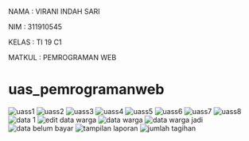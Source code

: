 NAMA : VIRANI INDAH SARI

NIM : 311910545

KELAS : TI 19 C1

MATKUL : PEMROGRAMAN WEB

# uas_pemrogramanweb
![uass1](https://user-images.githubusercontent.com/57024231/126870253-5248f32d-fb0a-4a2c-9c1c-ccd34dae5ddc.png)
![uass2](https://user-images.githubusercontent.com/57024231/126870263-0c749095-35f0-4de5-a4d5-c8acbbdbfe40.png)
![uass3](https://user-images.githubusercontent.com/57024231/126870278-0eba20d6-880a-4ba4-86fa-5173c1e8aec0.png)
![uass4](https://user-images.githubusercontent.com/57024231/126870288-2767aed9-3e40-4a51-811d-f9f17c5df928.png)
![uass5](https://user-images.githubusercontent.com/57024231/126870300-a1b7caf8-4fb6-4cb6-88cf-5535ef5a7220.png)
![uass6](https://user-images.githubusercontent.com/57024231/126870311-c343e5c6-18a1-4522-a3b7-4db915cd2b06.png)
![uass7](https://user-images.githubusercontent.com/57024231/126870321-d2e1b6eb-0e24-4274-a9a3-c926893a0883.png)
![uass8](https://user-images.githubusercontent.com/57024231/126870322-2f0f50d6-49f1-4340-a21a-936df995ccc0.png)
![data 1](https://user-images.githubusercontent.com/57024231/126870331-9e56b235-6248-4ced-844b-2250bacacdc6.png)
![edit data warga](https://user-images.githubusercontent.com/57024231/126870337-53d29083-ae38-4dc5-bb91-eb0417ba6386.png)
![data warga](https://user-images.githubusercontent.com/57024231/126870347-026d0e5b-f975-46d6-ac52-1a6594383476.png)
![data warga jadi](https://user-images.githubusercontent.com/57024231/126870358-51adce06-0fcd-46e3-b83d-4cf1fcadde8d.png)
![data belum bayar](https://user-images.githubusercontent.com/57024231/126870369-110a2062-571f-4b17-8fca-59e7723ab8a9.png)
![tampilan laporan](https://user-images.githubusercontent.com/57024231/126870379-580133f4-911d-497e-a3a2-a85bb51bb1ae.png)
![jumlah tagihan](https://user-images.githubusercontent.com/57024231/126870388-9be1364a-7fab-408f-a430-f66184660fdd.png)

